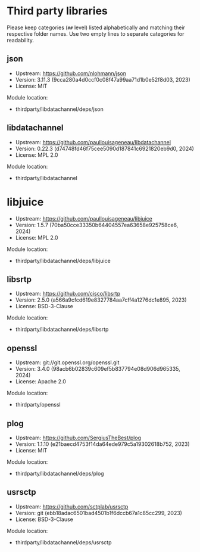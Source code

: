 # Third party libraries

Please keep categories (`##` level) listed alphabetically and matching their
respective folder names. Use two empty lines to separate categories for
readability.


## json

- Upstream: https://github.com/nlohmann/json
- Version: 3.11.3 (9cca280a4d0ccf0c08f47a99aa71d1b0e52f8d03, 2023)
- License: MIT

Module location:

- thirdparty/libdatachannel/deps/json


## libdatachannel

- Upstream: https://github.com/paullouisageneau/libdatachannel
- Version: 0.22.3 (d74748fd46f75cee5090d187841c6921820eb9d0, 2024)
- License: MPL 2.0

Module location:

- thirdparty/libdatachannel


# libjuice

- Upstream: https://github.com/paullouisageneau/libjuice
- Version: 1.5.7 (70ba50cce33350b64404557ea63658e925758ce6, 2024)
- License: MPL 2.0

Module location:

- thirdparty/libdatachannel/deps/libjuice


## libsrtp

- Upstream: https://github.com/cisco/libsrtp
- Version: 2.5.0 (a566a9cfcd619e8327784aa7cff4a1276dc1e895, 2023)
- License: BSD-3-Clause

Module location:

- thirdparty/libdatachannel/deps/libsrtp


## openssl

- Upstream: git://git.openssl.org/openssl.git
- Version: 3.4.0 (98acb6b02839c609ef5b837794e08d906d965335, 2024)
- License: Apache 2.0

Module location:

- thirdparty/openssl


## plog

- Upstream: https://github.com/SergiusTheBest/plog
- Version: 1.1.10 (e21baecd4753f14da64ede979c5a19302618b752, 2023)
- License: MIT

Module location:

- thirdparty/libdatachannel/deps/plog


## usrsctp

- Upstream: https://github.com/sctplab/usrsctp
- Version: git (ebb18adac6501bad4501b1f6dccb67a1c85cc299, 2023)
- License: BSD-3-Clause

Module location:

- thirdparty/libdatachannel/deps/usrsctp
